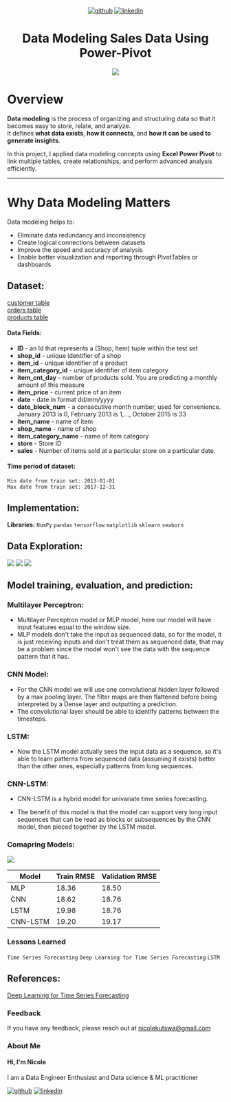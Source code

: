 <div align="center">
  
[![github](https://raw.githubusercontent.com/nicole-kutswa/Data-modeling-With-Power-Pivot/main/icons/git.svg)][1]
[![linkedin](https://raw.githubusercontent.com/nicole-kutswa/Data-modeling-With-Power-Pivot/main/icons/iconmonstr-linkedin-5.svg)][2]

[1]: https://github.com/nicole-kutswa
[2]: https://www.linkedin.com/in/nicole-kutswa/ 

</div>

# <div align="center">Data Modeling Sales Data Using Power-Pivot</div>
<div align="center"><img src="https://github.com/nicole-kutswa/Data-modeling-With-Power-Pivot/blob/main/output/model.gif?raw=true"></div>



# Overview

**Data modeling** is the process of organizing and structuring data so that it becomes easy to store, relate, and analyze.  
It defines **what data exists**, **how it connects**, and **how it can be used to generate insights**.

In this project, I applied data modeling concepts using **Excel Power Pivot** to link multiple tables, create relationships, and perform advanced analysis efficiently.

---

# Why Data Modeling Matters
Data modeling helps to:
- Eliminate data redundancy and inconsistency  
- Create logical connections between datasets  
- Improve the speed and accuracy of analysis  
- Enable better visualization and reporting through PivotTables or dashboards 

## Dataset:
[customer table](customers.csv)<br>
[orders table](orders.csv)<br>
[products table](products.csv)


#### Data Fields:
- **ID** - an Id that represents a (Shop, Item) tuple within the test set
- **shop_id** - unique identifier of a shop
- **item_id** - unique identifier of a product
- **item_category_id** - unique identifier of item category
- **item_cnt_day** - number of products sold. You are predicting a monthly amount of this measure
- **item_price** - current price of an item
- **date** - date in format dd/mm/yyyy
- **date_block_num** - a consecutive month number, used for convenience. January 2013 is 0, February 2013 is 1,..., October 2015 is 33
- **item_name** - name of item
- **shop_name** - name of shop
- **item_category_name** - name of item category
- **store** - Store ID
- **sales** - Number of items sold at a particular store on a particular date.

#### Time period of dataset:
```
Min date from train set: 2013-01-01
Max date from train set: 2017-12-31
```

## Implementation:

**Libraries:**  `NumPy` `pandas` `tensorflow` `matplotlib` `sklearn` `seaborn`
## Data Exploration:
<img src="https://github.com/nicole-kutswa/Time-series-forecasting/blob/main/output/overall%20daily%20sales.PNG?raw=true">
<img src="https://github.com/nicole-kutswa/Time-series-forecasting/blob/main/output/item%20daily%20sales.PNG?raw=true">
<img src ="https://github.com/nicole-kutswa/Time-series-forecasting/blob/main/output/store%20sales.PNG?raw=true">

## Model training, evaluation, and prediction:
### Multilayer Perceptron:
- Multilayer Perceptron model or MLP model, here our model will have input features equal to the window size.
- MLP models don't take the input as sequenced data, so for the model, it is just receiving inputs and don't treat them as sequenced data, that may be a problem since the model won't see the data with the sequence pattern that it has.

### CNN Model:
- For the CNN model we will use one convolutional hidden layer followed by a max pooling layer. The filter maps are then flattened before being interpreted by a Dense layer and outputting a prediction.
- The convolutional layer should be able to identify patterns between the timesteps.

### LSTM:
- Now the LSTM model actually sees the input data as a sequence, so it's able to learn patterns from sequenced data (assuming it exists) better than the other ones, especially patterns from long sequences.

### CNN-LSTM:
- CNN-LSTM is a hybrid model for univariate time series forecasting.

- The benefit of this model is that the model can support very long input sequences that can be read as blocks or subsequences by the CNN model, then pieced together by the LSTM model.

### Comapring Models:
<img src ="https://github.com/nicole-kutswa/Time-series-forecasting/blob/main/output/compare%20models.PNG?raw=true">
<br>

| Model             | Train RMSE             | Validation RMSE                                                                |
| ----------------- | -----------------| ------------------------------------------------------------------ |
| MLP | 18.36|  18.50 |
| CNN | 18.62|  18.76 |
| LSTM | 19.98|  18.76 |
| CNN-LSTM| 19.20 |  19.17 |
### Lessons Learned
`Time Series Forecasting`
`Deep Learning for Time Series Forecasting`
`LSTM`

## References:
[Deep Learning for Time Series Forecasting](https://machinelearningmastery.com/how-to-get-started-with-deep-learning-for-time-series-forecasting-7-day-mini-course/)
### Feedback

If you have any feedback, please reach out at nicolekutswa@gmail.com


### About Me
#### Hi, I'm Nicole
I am a Data Engineer Enthusiast and  Data science & ML practitioner

[![github](https://raw.githubusercontent.com/nicole-kutswa/Telecom-customer-churn-analysis/main/icons/git.svg)][1]
[![linkedin](https://raw.githubusercontent.com/nicole-kutswa/Telecom-customer-churn-analysis/main/icons/iconmonstr-linkedin-5.svg)][2]

[1]: https://github.com/nicole-kutswa
[2]: https://www.linkedin.com/in/nicole-kutswa/ 
